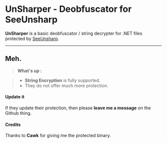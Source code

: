 UnSharper - Deobfuscator for SeeUnsharp
===================


**UnSharper** is a basic deobfuscator / string decrypter for <i class="icon-file"></i>.NET files  protected by [SeeUnsharp][1].

----------


Meh.
-------------


> **What's up  :**

> - **String Encryption** is fully supported.
> - They do not offer much more protection. 

#### <i class="icon-refresh"></i> Update it

If they update their protection, then please **leave me a message** on the Github thing.


#### <i class="icon-pencil"></i> Credits

Thanks to **Cawk** for giving me the protected binary.

  [1]: https://seeunsharp.net
